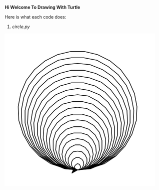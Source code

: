 <b>Hi Welcome To Drawing With Turtle</b>

Here is what each code does:
1) _circle.py_

![alt text](./circles.png?raw=true)
